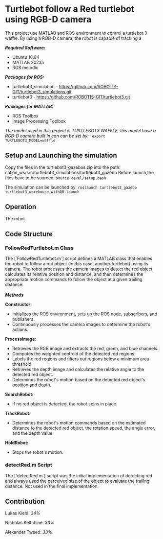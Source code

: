 # Turtlebot follow a Red turtlebot using RGB-D camera

This project use MATLAB and ROS environment to control a turtlebot 3 waffle. By using a RGB-D camera, the robot is capable of tracking a 

<b> <i>Required Software: </i></b>
- Ubuntu 18.04
- MATLAB 2023a
- ROS melodic

<b> <i>Packages for ROS: </i></b>
  - turtlebot3_simulation -  https://github.com/ROBOTIS-GIT/turtlebot3_simulations.git
  - turtlebot3 - https://github.com/ROBOTIS-GIT/turtlebot3.git

<b> <i>Packages for MATLAB: </i></b>
  - ROS Toolbox
  - Image Processing Toolbox

<i>The model used in this project is TURTLEBOT3 WAFFLE, this model have a RGB-D camera built in can can be set by: </i>
<code> export TURTLEBOT3_MODEL=waffle </code>

<h2><b>Setup and Launching the simulation</b></h2>
Copy the files in the turtlebot3_gazebos.zip into the path: catkin_ws/src/turtlebot3_simulations/turtlebot3_gazebo
Before launch,the files have to be sourced:
<code>source devel/setup.bash</code>

The simulation can be launched by:
<code>roslaunch turtlebot3_gazebo turtlebot3_warehouse_withQR.launch</code>
<h2><b> Operation </b></h2> 
The robot 


## Code Structure
<h3><b>FollowRedTurtlebot.m Class</b></h3>
The [`FollowRedTurtlebot.m`] script defines a MATLAB class that enables the robot to follow a red object (in this case, another turtlebot) using its camera. The robot processes the camera images to detect the red object, calculates its relative position and distance, and then determines the appropriate motion commands to follow the object at a given trailing distance.
<br>
<br>
<b><i>Methods</b></i>
<br>

<b>Constructor:</b>
- Initializes the ROS environment, sets up the ROS node, subscribers, and publishers.
- Continuously processes the camera images to determine the robot's actions.

<b>ProcessImage:</b>
- Retrieves the RGB image and extracts the red, green, and blue channels.
- Computes the weighted centroid of the detected red regions.
- Labels the red regions and filters out regions below a minimum area threshold.
- Retrieves the depth image and calculates the relative angle to the detected red object.
- Determines the robot's motion based on the detected red object's position and depth.

<b>SearchRobot:</b>
- If no red object is detected, the robot spins in place.

<b>TrackRobot:</b>
- Determines the robot's motion commands based on the estimated distance to the detected red object, the rotation speed, the angle error, and the depth value.

<b>HoldRobot:</b>
- Stops the robot's motion.

<h3><b>detectRed.m Script</b></h3>
The [`detectRed.m`] script was the initial implementation of detecting red and always used the perceived size of the object to evaluate the trailing distance. Not used in the final implementation.



## Contribution
Lukas Kiehl: *34%*

Nicholas Keltchine: *33%*

Alexander Tweed: *33%*
